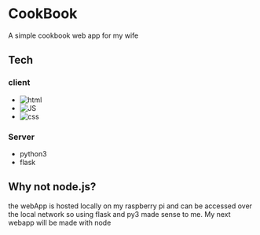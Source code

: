 # CookBook
A simple cookbook web app for my wife
## Tech
### client
- ![html](https://github.com/user-attachments/assets/012897b5-88fd-43ed-9532-1dee78aaeed7)
- ![JS](https://github.com/user-attachments/assets/78999db8-6b87-479b-a043-60ef7d591754)
- ![css](https://github.com/user-attachments/assets/72e3d53f-dc46-4367-b920-7dc2cd0c610e)
### Server
- python3
- flask
## Why not node.js?
the webApp is hosted locally on my raspberry pi and can be accessed over the local network so using flask and py3 made sense to me.
My next webapp will be made with node
